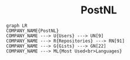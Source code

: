 <h1 align="center">PostNL</h1>

```mermaid
graph LR
COMPANY_NAME{PostNL}
COMPANY_NAME ---> U{Users} ---> UN[9]
COMPANY_NAME ---> R{Repositories} ---> RN[91]
COMPANY_NAME ---> G{Gists} ---> GN[22]
COMPANY_NAME ---> ML{Most Used<br>Languages}
```
